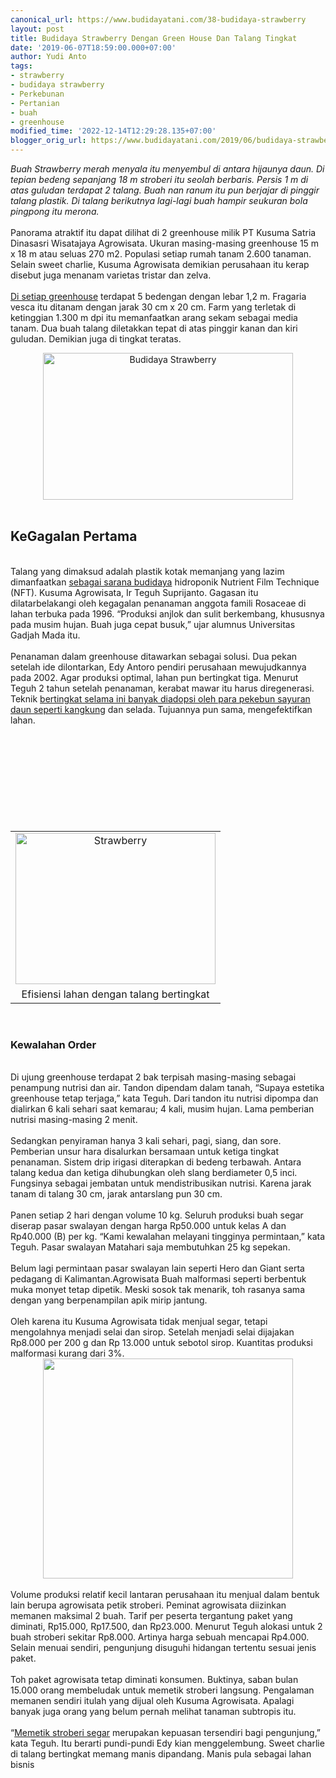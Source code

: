 ```yaml
---
canonical_url: https://www.budidayatani.com/38-budidaya-strawberry
layout: post
title: Budidaya Strawberry Dengan Green House Dan Talang Tingkat
date: '2019-06-07T18:59:00.000+07:00'
author: Yudi Anto
tags:
- strawberry
- budidaya strawberry
- Perkebunan
- Pertanian
- buah
- greenhouse
modified_time: '2022-12-14T12:29:28.135+07:00'
blogger_orig_url: https://www.budidayatani.com/2019/06/budidaya-strawberry-dengan-green-house.html
---
```


<i>Buah Strawberry merah menyala itu menyembul di antara hijaunya daun. Di tepian bedeng sepanjang 18 m stroberi itu seolah berbaris. Persis 1 m di atas guludan terdapat 2 talang. Buah nan ranum itu pun berjajar di pinggir talang plastik. Di talang berikutnya lagi-lagi buah hampir seukuran bola pingpong itu merona.</i><br/><br/>Panorama atraktif itu dapat dilihat di 2 greenhouse milik PT Kusuma Satria Dinasasri Wisatajaya Agrowisata. Ukuran masing-masing greenhouse 15 m x 18 m atau seluas 270 m2. Populasi setiap rumah tanam 2.600 tanaman. Selain sweet charlie, Kusuma Agrowisata demikian perusahaan itu kerap disebut juga menanam varietas tristar dan zelva.<br/><br/><a href="https://www.budidayatani.com/budidaya-sayuran-dalam-lindungan.html">Di setiap greenhouse</a> terdapat 5 bedengan dengan lebar 1,2 m. Fragaria vesca itu ditanam dengan jarak 30 cm x 20 cm. Farm yang terletak di ketinggian 1.300 m dpi itu memanfaatkan arang sekam sebagai media tanam. Dua buah talang diletakkan tepat di atas pinggir kanan dan kiri guludan. Demikian juga di tingkat teratas.<br/><div style="clear: both; text-align: center;"><a style="margin-left: 1em; margin-right: 1em;" href="https://i2.wp.com/1.bp.blogspot.com/-3od6D16IR1Q/XPpQFhJuuRI/AAAAAAAABqY/yYJq1k7is_gRfPOYoyi6n7TkMf85q_exQCLcBGAs/s1600/budidaya%2Bstawberry_800x472.jpg?ssl=1"><img title="" src="https://i2.wp.com/1.bp.blogspot.com/-3od6D16IR1Q/XPpQFhJuuRI/AAAAAAAABqY/yYJq1k7is_gRfPOYoyi6n7TkMf85q_exQCLcBGAs/s400/budidaya%2Bstawberry_800x472.jpg?resize=400%2C235&amp;ssl=1" alt="Budidaya Strawberry" width="400" height="235" border="0" data-original-height="472" data-original-width="800" data-recalc-dims="1" /></a></div><br/><h2>KeGagalan Pertama</h2><br/>Talang yang dimaksud adalah plastik kotak memanjang yang lazim dimanfaatkan <a style="width: auto !important;" href="https://www.budidayatani.com/kalkulasi-budidaya-pepaya-sebagai.html" data-wpil-post-to-="data-wpil-post-to-">sebagai sarana budidaya</a> hidroponik Nutrient Film Technique (NFT). Kusuma Agrowisata, Ir Teguh Suprijanto. Gagasan itu dilatarbelakangi oleh kegagalan penanaman anggota famili Rosaceae di lahan terbuka pada 1996. “Produksi anjlok dan sulit berkembang, khususnya pada musim hujan. Buah juga cepat busuk,” ujar alumnus Universitas Gadjah Mada itu.<br/><br/>Penanaman dalam greenhouse ditawarkan sebagai solusi. Dua pekan setelah ide dilontarkan, Edy Antoro pendiri perusahaan mewujudkannya pada 2002. Agar produksi optimal, lahan pun bertingkat tiga. Menurut Teguh 2 tahun setelah penanaman, kerabat mawar itu harus diregenerasi. Teknik <a style="width: auto !important;" href="https://www.budidayatani.com/budidaya-kangkung-mengggunakaan-sistem.html" data-wpil-post-to-="data-wpil-post-to-">bertingkat selama ini banyak diadopsi oleh para pekebun sayuran daun seperti kangkung</a> dan selada. Tujuannya pun sama, mengefektifkan lahan.<br/><table style="margin-left: auto; margin-right: auto; text-align: center;" cellspacing="0" cellpadding="0" align="center"><br/><tbody><br/><tr><br/><td style="text-align: center;"><a style="margin-left: auto; margin-right: auto;" href="https://i0.wp.com/1.bp.blogspot.com/-xKcS8RgQ-MU/XPpQi8Qve6I/AAAAAAAABqg/RuFklBuzaX0g-qW5DOY9AydauF5fxl7mACLcBGAs/s1600/stawberry_793x600.jpg?ssl=1"><img title="" src="https://i1.wp.com/1.bp.blogspot.com/-xKcS8RgQ-MU/XPpQi8Qve6I/AAAAAAAABqg/RuFklBuzaX0g-qW5DOY9AydauF5fxl7mACLcBGAs/s320/stawberry_793x600.jpg?resize=320%2C242&amp;ssl=1" alt="Strawberry" width="320" height="242" border="0" data-original-height="600" data-original-width="793" data-recalc-dims="1" /></a></td><br/></tr><br/><tr><br/><td style="text-align: center;">Efisiensi lahan dengan talang bertingkat</td><br/></tr><br/></tbody><br/></table><br/><h3>Kewalahan Order</h3><br/>Di ujung greenhouse terdapat 2 bak terpisah masing-masing sebagai penampung nutrisi dan air. Tandon dipendam dalam tanah, “Supaya estetika greenhouse tetap terjaga,” kata Teguh. Dari tandon itu nutrisi dipompa dan dialirkan 6 kali sehari saat kemarau; 4 kali, musim hujan. Lama pemberian nutrisi masing-masing 2 menit.<br/><br/>Sedangkan penyiraman hanya 3 kali sehari, pagi, siang, dan sore. Pemberian unsur hara disalurkan bersamaan untuk ketiga tingkat penanaman. Sistem drip irigasi diterapkan di bedeng terbawah. Antara talang kedua dan ketiga dihubungkan oleh slang berdiameter 0,5 inci. Fungsinya sebagai jembatan untuk mendistribusikan nutrisi. Karena jarak tanam di talang 30 cm, jarak antarslang pun 30 cm.<br/><br/>Panen setiap 2 hari dengan volume 10 kg. Seluruh produksi buah segar diserap pasar swalayan dengan harga Rp50.000 untuk kelas A dan Rp40.000 (B) per kg. “Kami kewalahan melayani tingginya permintaan,” kata Teguh. Pasar swalayan Matahari saja membutuhkan 25 kg sepekan.<br/><br/>Belum lagi permintaan pasar swalayan lain seperti Hero dan Giant serta pedagang di Kalimantan.Agrowisata Buah malformasi seperti berbentuk muka monyet tetap dipetik. Meski sosok tak menarik, toh rasanya sama dengan yang berpenampilan apik mirip jantung.<br/><br/>Oleh karena itu Kusuma Agrowisata tidak menjual segar, tetapi mengolahnya menjadi selai dan sirop. Setelah menjadi selai dijajakan Rp8.000 per 200 g dan Rp 13.000 untuk sebotol sirop. Kuantitas produksi malformasi kurang dari 3%.<br/><div style="clear: both; text-align: center;"><a style="margin-left: 1em; margin-right: 1em;" href="https://i2.wp.com/1.bp.blogspot.com/-UM25ifcps0w/XPpQ-iDG1ZI/AAAAAAAABqo/MhQntELLnZEbRwt8mOjb9F2EslF7jstowCLcBGAs/s1600/stawberry_680x600.jpg?ssl=1"><img src="https://i2.wp.com/1.bp.blogspot.com/-UM25ifcps0w/XPpQ-iDG1ZI/AAAAAAAABqo/MhQntELLnZEbRwt8mOjb9F2EslF7jstowCLcBGAs/s400/stawberry_680x600.jpg?resize=400%2C352&amp;ssl=1" width="400" height="352" border="0" data-original-height="600" data-original-width="680" data-recalc-dims="1" /></a></div><br/>Volume produksi relatif kecil lantaran perusahaan itu menjual dalam bentuk lain berupa agrowisata petik stroberi. Peminat agrowisata diizinkan memanen maksimal 2 buah. Tarif per peserta tergantung paket yang diminati, Rp15.000, Rp17.500, dan Rp23.000. Menurut Teguh alokasi untuk 2 buah stroberi sekitar Rp8.000. Artinya harga sebuah mencapai Rp4.000. Selain menuai sendiri, pengunjung disuguhi hidangan tertentu sesuai jenis paket.<br/><br/>Toh paket agrowisata tetap diminati konsumen. Buktinya, saban bulan 15.000 orang membeludak untuk memetik stroberi langsung. Pengalaman memanen sendiri itulah yang dijual oleh Kusuma Agrowisata. Apalagi banyak juga orang yang belum pernah melihat tanaman subtropis itu.<br/><br/>“<a href="https://www.budidayatani.com/surga-stroberi-di-kawasan-lembang.html">Memetik stroberi segar</a> merupakan kepuasan tersendiri bagi pengunjung,” kata Teguh. Itu berarti pundi-pundi Edy kian menggelembung. Sweet charlie di talang bertingkat memang manis dipandang. Manis pula sebagai lahan bisnis